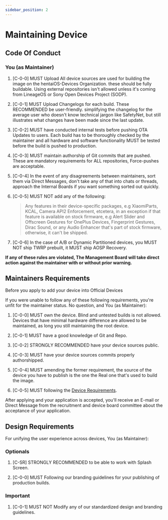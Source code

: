 ```yaml
---
sidebar_position: 2
---
```


# Maintaining Device

## Code Of Conduct

### You (as Maintainer)

1. [C-0-0] MUST Upload All device sources are used for building the image on the hentaiOS-Devices Organization. these should be fully buildable. Using external repositories isn't allowed unless it's coming from LineageOS or Sony Open Devices Project (SODP).

2. [C-0-1] MUST Upload Changelogs for each build. These RECOMMENDED be user-friendly. simplifying the changelog for the average user who doesn't know technical jargon like SafetyNet, but still illustrates what changes have been made since the last update.

3. [C-0-2] MUST have conducted internal tests before pushing OTA Updates to users. Each build has to be thoroughly checked by the maintainer and all hardware and software functionality MUST be tested before the build is pushed to production.

4. [C-0-3] MUST maintain authorship of Git commits that are pushed. These are mandatory requirements for ALL repositories, Force-pushes are acceptable.

5. [C-0-4] In the event of any disagreements between maintainers, sort them via Direct Messages, don't take any of that into chats or threads, approach the Internal Boards if you want something sorted out quickly.

6. [C-0-5] MUST NOT add any of the following:
    > Any features in their device-specific packages, e.g XiaomiParts, KCAL, Camera API2 Enforcement, etcetera, in an exception if that feature is available on stock firmware, e.g Alert Slider and Offscreen Gestures for OnePlus Devices, Fingerprint Gestures, Dirac Sound, or any Audio Enhancer that's part of stock firmware, otherwise, it can't be shipped.

7. [C-0-6] In the case of A/B or Dynamic Partitioned devices, you MUST NOT ship TWRP prebuilt, it MUST ship AOSP Recovery.

**If any of these rules are violated, The Management Board will take direct action against the maintainer with or without prior warning.**

## Maintainers Requirements

Before you apply to add your device into Official Devices

If you were unable to follow any of these following requirements, you're unfit for the maintainer status. No question, and You (as Maintainer):

1. [C-0-0] MUST own the device. Blind and untested builds is not allowed. Devices that have minimal hardware difference are allowed to be maintained, as long you still maintaining the root device.

2. [C-0-1] MUST have a good knowledge of Git and Repo.

3. [C-0-2] STRONGLY RECOMMENDED have your device sources public.

4. [C-0-3] MUST have your device sources commits properly authorshipped.

4. [C-0-4] MUST amending the former requirement, the source of the device you have to publish is the one the Real one that's used to build the image.

5. [C-0-5] MUST following the [Device Requirements](device-requirements).

After applying and your application is accepted, you'll receive an E-mail or Direct Message from the recruitment and device board committee about the acceptance of your application.

## Design Requirements

For unifying the user experience across devices, You (as Maintainer):

### Optionals

  1. [C-SR] STRONGLY RECOMMENDED to be able to work with Splash Screen.

  2. [C-0-0] MUST Following our branding guidelines for your publishing of production builds.

### Important

  1. [C-0-1] MUST NOT Modify any of our standardized design and branding guidelines.
